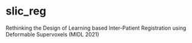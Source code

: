 # slic_reg
Rethinking the Design of Learning based Inter-Patient Registration using Deformable Supervoxels (MIDL 2021)
